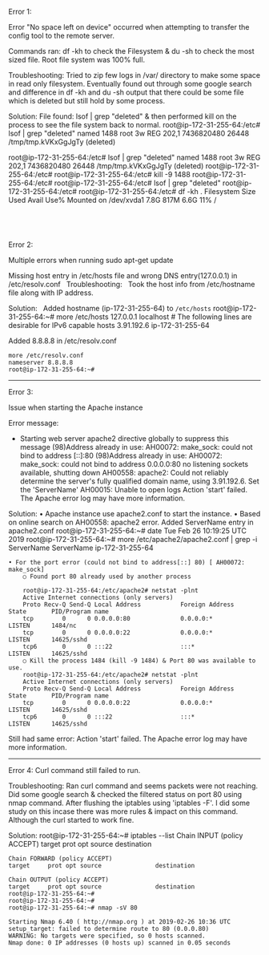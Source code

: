Error 1:

Error "No space left on device" occurred when attempting to transfer the config tool to the remote server.

Commands ran:
df -kh to check the Filesystem & du -sh to check the most sized file.
Root file system was 100% full. 

Troubleshooting:
Tried to zip few logs in /var/ directory to make some space in read only filesystem. 
Eventually found out through some google search and difference in df -kh and du -sh output that there could be some file which is deleted but still hold by some process.

Solution:
File found: lsof | grep "deleted" & then performed kill on the process to see the file system back to normal.
root@ip-172-31-255-64:/etc# lsof | grep "deleted"
named      1488           root    3w      REG              202,1 7436820480      26448 /tmp/tmp.kVKxGgJgTy (deleted)

root@ip-172-31-255-64:/etc# lsof | grep "deleted"
named      1488           root    3w      REG              202,1 7436820480      26448 /tmp/tmp.kVKxGgJgTy (deleted)
root@ip-172-31-255-64:/etc#
root@ip-172-31-255-64:/etc# kill -9 1488
root@ip-172-31-255-64:/etc#
root@ip-172-31-255-64:/etc# lsof | grep "deleted"
root@ip-172-31-255-64:/etc#
root@ip-172-31-255-64:/etc# df -kh .
Filesystem      Size  Used Avail Use% Mounted on
/dev/xvda1      7.8G  817M  6.6G  11% /


   
-------------------------------------------------------------------------------
Error 2:

Multiple errors when running sudo apt-get update  

Missing host entry in /etc/hosts file and wrong DNS entry(127.0.0.1) in /etc/resolv.conf 
  
Troubleshooting:
  Took the host info from /etc/hostname file along with IP address. 

Solution:
  Added hostname (ip-172-31-255-64) to `/etc/hosts`
	root@ip-172-31-255-64:~# more /etc/hosts
	127.0.0.1 localhost
	# The following lines are desirable for IPv6 capable hosts
	3.91.192.6 ip-172-31-255-64

  Added 8.8.8.8 in /etc/resolv.conf
  
	more /etc/resolv.conf
	nameserver 8.8.8.8
	root@ip-172-31-255-64:~#


----------------------------------------------------------------------------------------------------------------
Error 3:

Issue when starting the Apache instance

Error message:

 * Starting web server apache2                                                                                                                                                                directive globally to suppress this message
(98)Address already in use: AH00072: make_sock: could not bind to address [::]:80
(98)Address already in use: AH00072: make_sock: could not bind to address 0.0.0.0:80
no listening sockets available, shutting down
AH00558: apache2: Could not reliably determine the server's fully qualified domain name, using 3.91.192.6. Set the 'ServerName'
AH00015: Unable to open logs
Action 'start' failed.
The Apache error log may have more information.

Solution:
	• Apache instance use apache2.conf to start the instance. 
	• Based on online search on  AH00558: apache2 error. Added ServerName entry in apache2.conf 
		root@ip-172-31-255-64:~# date
		Tue Feb 26 10:19:25 UTC 2019
		root@ip-172-31-255-64:~# more /etc/apache2/apache2.conf | grep -i ServerName
		ServerName ip-172-31-255-64
		
	• For the port error (could not bind to address[::] 80) [ AH00072: make_sock]
		○ Found port 80 already used by another process 
     
		root@ip-172-31-255-64:/etc/apache2# netstat -plnt
		Active Internet connections (only servers)
		Proto Recv-Q Send-Q Local Address           Foreign Address         State       PID/Program name
		tcp        0      0 0.0.0.0:80              0.0.0.0:*               LISTEN      1484/nc
		tcp        0      0 0.0.0.0:22              0.0.0.0:*               LISTEN      14625/sshd
		tcp6       0      0 :::22                   :::*                    LISTEN      14625/sshd
		○ Kill the process 1484 (kill -9 1484) & Port 80 was available to use.
		root@ip-172-31-255-64:/etc/apache2# netstat -plnt
		Active Internet connections (only servers)
		Proto Recv-Q Send-Q Local Address           Foreign Address         State       PID/Program name
		tcp        0      0 0.0.0.0:22              0.0.0.0:*               LISTEN      14625/sshd
		tcp6       0      0 :::22                   :::*                    LISTEN      14625/sshd
		

Still had same error:
Action 'start' failed.
The Apache error log may have more information.


-----------------------------------------------------------------------------
Error 4:
Curl command still failed to run.

Troubleshooting:
Ran curl command and seems packets were not reaching.
Did some google search & checked the filtered status on port 80 using nmap command.
After flushing the iptables using 'iptables -F'. I did some study on this incase there was more rules & impact on this command. 
Although the curl started to work fine. 

Solution:
	root@ip-172-31-255-64:~# iptables --list
	Chain INPUT (policy ACCEPT)
	target     prot opt source               destination
	
	Chain FORWARD (policy ACCEPT)
	target     prot opt source               destination
	
	Chain OUTPUT (policy ACCEPT)
	target     prot opt source               destination
	root@ip-172-31-255-64:~#
	root@ip-172-31-255-64:~#
	root@ip-172-31-255-64:~# nmap -sV 80
	
	Starting Nmap 6.40 ( http://nmap.org ) at 2019-02-26 10:36 UTC
	setup_target: failed to determine route to 80 (0.0.0.80)
	WARNING: No targets were specified, so 0 hosts scanned.
	Nmap done: 0 IP addresses (0 hosts up) scanned in 0.05 seconds
	
	


